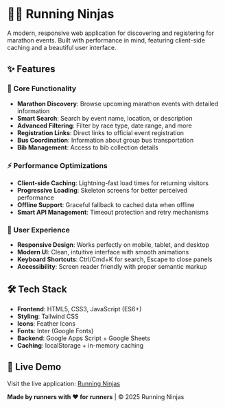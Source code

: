 # 🏃‍♂️ Running Ninjas

A modern, responsive web application for discovering and registering for marathon events. Built with performance in mind, featuring client-side caching and a beautiful user interface.

## ✨ Features

### 🚀 Core Functionality
- **Marathon Discovery**: Browse upcoming marathon events with detailed information
- **Smart Search**: Search by event name, location, or description
- **Advanced Filtering**: Filter by race type, date range, and more
- **Registration Links**: Direct links to official event registration
- **Bus Coordination**: Information about group bus transportation
- **Bib Management**: Access to bib collection details

### ⚡ Performance Optimizations
- **Client-side Caching**: Lightning-fast load times for returning visitors
- **Progressive Loading**: Skeleton screens for better perceived performance
- **Offline Support**: Graceful fallback to cached data when offline
- **Smart API Management**: Timeout protection and retry mechanisms

### 🎨 User Experience
- **Responsive Design**: Works perfectly on mobile, tablet, and desktop
- **Modern UI**: Clean, intuitive interface with smooth animations
- **Keyboard Shortcuts**: Ctrl/Cmd+K for search, Escape to close panels
- **Accessibility**: Screen reader friendly with proper semantic markup

## 🛠️ Tech Stack

- **Frontend**: HTML5, CSS3, JavaScript (ES6+)
- **Styling**: Tailwind CSS
- **Icons**: Feather Icons
- **Fonts**: Inter (Google Fonts)
- **Backend**: Google Apps Script + Google Sheets
- **Caching**: localStorage + in-memory caching

## 📱 Live Demo

Visit the live application: [Running Ninjas](https://runningninjas.com)

**Made by runners with ❤️ for runners** | © 2025 Running Ninjas
